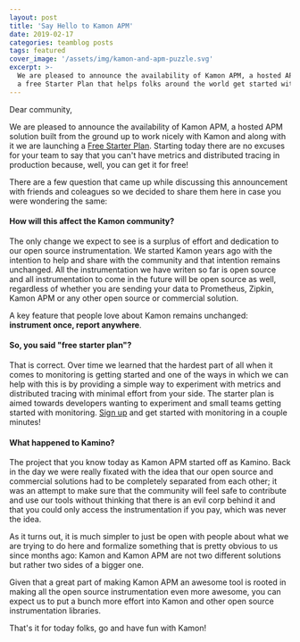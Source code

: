 ```yaml
---
layout: post
title: 'Say Hello to Kamon APM'
date: 2019-02-17
categories: teamblog posts
tags: featured
cover_image: '/assets/img/kamon-and-apm-puzzle.svg'
excerpt: >-
  We are pleased to announce the availability of Kamon APM, a hosted APM solution built to work nicely with Kamon and
  a free Starter Plan that helps folks around the world get started with monitoring in no time.
---
```


Dear community,

We are pleased to announce the availability of Kamon APM, a hosted APM solution built from the ground up to work nicely
with Kamon and along with it we are launching a [Free Starter Plan][pricing]. Starting today there are no excuses
for your team to say that you can't have metrics and distributed tracing in production because, well, you can get it for
free!

There are a few question that came up while discussing this announcement with friends and coleagues so we decided to
share them here in case you were wondering the same:


#### How will this affect the Kamon community?

The only change we expect to see is a surplus of effort and dedication to our open source instrumentation. We started
Kamon years ago with the intention to help and share with the community and that intention remains unchanged. All the
instrumentation we have writen so far is open source and all instrumentation to come in the future will be open source
as well, regardless of whether you are sending your data to Prometheus, Zipkin, Kamon APM or any other open source or
commercial solution.

A key feature that people love about Kamon remains unchanged: __instrument once, report anywhere__.


#### So, you said "free starter plan"?

That is correct. Over time we learned that the hardest part of all when it comes to monitoring is getting started and
one of the ways in which we can help with this is by providing a simple way to experiment with metrics and distributed
tracing with minimal effort from your side. The starter plan is aimed towards developers wanting to experiment and small
teams getting started with monitoring. [Sign up][sign up] and get started with monitoring in a couple minutes!


#### What happened to Kamino?

The project that you know today as Kamon APM started off as Kamino. Back in the day we were really fixated with the idea
that our open source and commercial solutions had to be completely separated from each other; it was an attempt to make
sure that the community will feel safe to contribute and use our tools without thinking that there is an evil corp
behind it and that you could only access the instrumentation if you pay, which was never the idea.

As it turns out, it is much simpler to just be open with people about what we are trying to do here and formalize
something that is pretty obvious to us since months ago: Kamon and Kamon APM are not two different solutions but rather
two sides of a bigger one.

Given that a great part of making Kamon APM an awesome tool is rooted in making all the open source instrumentation even
more awesome, you can expect us to put a bunch more effort into Kamon and other open source instrumentation libraries.

That's it for today folks, go and have fun with Kamon!






[pricing]: /apm/pricing/
[sign up]: https://apm.kamon.io/signup
